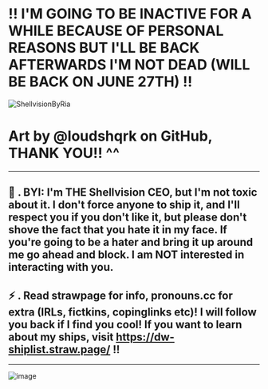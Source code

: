 # !! I'M GOING TO BE INACTIVE FOR A WHILE BECAUSE OF PERSONAL REASONS BUT I'LL BE BACK AFTERWARDS I'M NOT DEAD (WILL BE BACK ON JUNE 27TH) !!

![ShellvisionByRia](https://github.com/user-attachments/assets/b89b9bf3-b401-4013-b182-06137e9df7d8)


# Art by @loudshqrk on GitHub, THANK YOU!! ^^
--------------------
🐚 . BYI: I'm THE Shellvision CEO, but I'm not toxic about it. I don't force anyone to ship it, and I'll respect you if you don't like it, but please don't shove the fact that you hate it in my face. If you're going to be a hater and bring it up around me go ahead and block. I am NOT interested in interacting with you.
--------------------
⚡ . Read strawpage for info, pronouns.cc for extra (IRLs, fictkins, copinglinks etc)! I will follow you back if I find you cool! If you want to learn about my ships, visit https://dw-shiplist.straw.page/ !!
--------------------


--------------------

![image](https://github.com/user-attachments/assets/cf86a69d-a88e-417e-99b4-55ee9f03683b)
